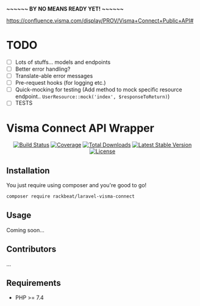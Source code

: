 **~~~~~~ BY NO MEANS READY YET! ~~~~~~**

https://confluence.visma.com/display/PROV/Visma+Connect+Public+API#

# TODO
- [ ] Lots of stuffs... models and endpoints
- [ ] Better error handling?
- [ ] Translate-able error messages
- [ ] Pre-request hooks (for logging etc.)
- [ ] Quick-mocking for testing (Add method to mock specific resource endpoint.. `UserResource::mock('index', $responseToReturn)`)
- [ ] TESTS

# Visma Connect API Wrapper

<p align="center"> 
<a href="https://travis-ci.org/Rackbeat/laravel-visma-connect"><img src="https://img.shields.io/travis/Rackbeat/laravel-visma-connect.svg?style=flat-square" alt="Build Status"></a>
<a href="https://coveralls.io/github/Rackbeat/laravel-visma-connect"><img src="https://img.shields.io/coveralls/Rackbeat/laravel-visma-connect.svg?style=flat-square" alt="Coverage"></a>
<a href="https://packagist.org/packages/rackbeat/laravel-visma-connect"><img src="https://img.shields.io/packagist/dt/rackbeat/laravel-visma-connect.svg?style=flat-square" alt="Total Downloads"></a>
<a href="https://packagist.org/packages/rackbeat/laravel-visma-connect"><img src="https://img.shields.io/packagist/v/rackbeat/laravel-visma-connect.svg?style=flat-square" alt="Latest Stable Version"></a>
<a href="https://packagist.org/packages/rackbeat/laravel-visma-connect"><img src="https://img.shields.io/packagist/l/rackbeat/laravel-visma-connect.svg?style=flat-square" alt="License"></a>
</p>

## Installation

You just require using composer and you're good to go!

```bash
composer require rackbeat/laravel-visma-connect
```

## Usage

Coming soon...

## Contributors

...

## Requirements
* PHP >= 7.4

